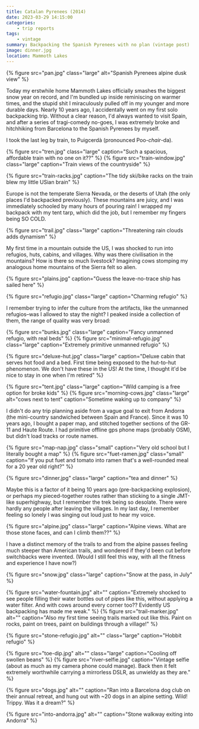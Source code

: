 ```yaml
---
title: Catalan Pyrenees (2014)
date: 2023-03-29 14:15:00
categories:
    - trip reports
tags:
    - vintage
summary: Backpacking the Spanish Pyrenees with no plan (vintage post)
image: dinner.jpg
location: Mammoth Lakes
---
```


{% figure src="pan.jpg" class="large" alt="Spanish Pyrenees alpine dusk view" %}

Today my erstwhile home Mammoth Lakes officially smashes the biggest snow year on record, and I'm bundled up inside reminiscing on warmer times, and the stupid shit I miraculously pulled off in my younger and more durable days. Nearly 10 years ago, I accidentally went on my first solo backpacking trip. Without a clear reason, I'd always wanted to visit Spain, and after a series of tragi-comedy no-goes, I was extremely broke and hitchhiking from Barcelona to the Spanish Pyrenees by myself.

I took the last leg by train, to Puigcerdà (pronounced Poo-*chair*-da).

<div class="photos large">
{% figure src="tren.jpg" class="large" caption="Such a spacious, affordable train with no one on it??" %}
{% figure src="train-window.jpg" class="large" caption="Train views of the countryside" %}
</div>

{% figure src="train-racks.jpg" caption="The tidy ski/bike racks on the train blew my little USian brain" %}

Europe is not the temperate Sierra Nevada, or the deserts of Utah (the only places I'd backpacked previously). These mountains are juicy, and I was immediately schooled by many hours of pouring rain! I wrapped my backpack with my tent tarp, which did the job, but I remember my fingers being SO COLD.

{% figure src="trail.jpg" class="large" caption="Threatening rain clouds adds dynamism" %}

My first time in a mountain outside the US, I was shocked to run into refugios, huts, cabins, and villages. Why was there civilisation in the mountains? How is there so much livestock? Imagining cows stomping my analogous home mountains of the Sierra felt so alien.

{% figure src="plains.jpg"  caption="Guess the leave-no-trace ship has sailed here" %}

{% figure src="refugio.jpg" class="large" caption="Charming refugio" %}

I remember trying to infer the culture from the artifacts, like the unmanned refugios–was I allowed to stay the night? I peaked inside a collection of them, the range of quality was very broad:

<div class="photos large">
{% figure src="bunks.jpg" class="large" caption="Fancy unmanned refugio, with real beds" %}
{% figure src="minimal-refugio.jpg" class="large" caption="Extremely primitive unmanned refugio" %}
</div>

{% figure src="deluxe-hut.jpg" class="large" caption="Deluxe cabin that serves hot food and a bed. First time being exposed to the hut-to-hut phenomenon. We don't have these in the US! At the time, I thought it'd be nice to stay in one when I'm retired" %}

<div class="photos large">
{% figure src="tent.jpg" class="large" caption="Wild camping is a free option for broke kids" %}
{% figure src="morning-cows.jpg" class="large" alt="cows next to tent" caption="Sometime waking up to company" %}
</div>

I didn't do any trip planning aside from a vague goal to exit from Andorra (the mini-country sandwiched between Spain and France). Since it was 10 years ago, I bought a paper map, and stitched together sections of the GR-11 and Haute Route. I had primitive offline gps phone maps (probably OSM), but didn't load tracks or route names.

<div class="photos large">
{% figure src="map-nap.jpg" class="small" caption="Very old school but I literally bought a map" %}
{% figure src="fuet-ramen.jpg" class="small" caption="If you put fuet and tomato into ramen that's a well-rounded meal for a 20 year old right?" %}
</div>

{% figure src="dinner.jpg" class="large" caption="tea and dinner" %}

Maybe this is a factor of it being 10 years ago (pre-backpacking explosion), or perhaps my pieced-together routes rather than sticking to a single JMT-like superhighway, but I remember the trek being so desolate. There were hardly any people after leaving the villages. In my last day, I remember feeling so lonely I was singing out loud just to hear my voice.

{% figure src="alpine.jpg" class="large" caption="Alpine views. What are those stone faces, and can I climb them??" %}

I have a distinct memory of the trails to and from the alpine passes feeling much steeper than American trails, and wondered if they'd been cut before switchbacks were invented. (Would I still feel this way, with all the fitness and experience I have now?)

{% figure src="snow.jpg" class="large" caption="Snow at the pass, in July" %}

<div class="photos large">
{% figure src="water-fountain.jpg" alt="" caption="Extremely shocked to see people filling their water bottles out of pipes like this, without applying a water filter. And with cows around every corner too?? Evidently US backpacking has made me weak." %}
{% figure src="trail-marker.jpg" alt="" caption="Also my first time seeing trails marked out like this. Paint on rocks, paint on trees, paint on buildings through a village!" %}
</div>

{% figure src="stone-refugio.jpg" alt="" class="large" caption="Hobbit refugio" %}

<div class="photos large">
{% figure src="toe-dip.jpg" alt="" class="large" caption="Cooling off swollen beans" %}
{% figure src="river-selfie.jpg" caption="Vintage selfie (about as much as my camera phone could manage). Back then it felt extremely worthwhile carrying a mirrorless DSLR, as unwieldy as they are." %}
</div>

{% figure src="dogs.jpg" alt="" caption="Ran into a Barcelona dog club on their annual retreat, and hung out with ~20 dogs in an alpine setting. Wild! Trippy. Was it a dream?" %}

{% figure src="into-andorra.jpg" alt="" caption="Stone walkway exiting into Andorra" %}